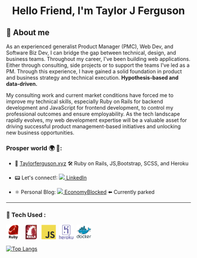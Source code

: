 
  
<h1 align="center">
  Hello Friend, I'm Taylor J Ferguson
</h1>

## 🌄 About me 

<p>
  As an experienced generalist Product Manager (PMC), Web Dev, and Software Biz Dev, I can bridge the gap between technical, design, and business teams. Throughout my career, I've been building web applications. Either through consulting, side projects or to support the teams I've led as a PM. Through this experience, I have gained a solid foundation in product and business strategy and technical execution. <b>Hypothesis-based and data-driven.</b>
</p>

<p>
  My consulting work and current market conditions have forced me to improve my technical skills, especially Ruby on Rails for backend development and JavaScript for frontend development, to control my professional outcomes and ensure employability. As the tech landscape rapidly evolves, my web development expertise will be a valuable asset for driving successful product management-based initiatives and unlocking new business opportunities.
</p>



### Prosper world 🌍 🖖:



- :ship: [Taylorferguson.xyz](https://portfolio.TaylorFerguson.xyz) 🛠️ Ruby on Rails, JS,Bootstrap, SCSS, and Heroku 

- :pager: Let's connect!: [![](https://i.sstatic.net/gVE0j.png) LinkedIn](https://www.linkedin.com/in/taylor-ferguson-57826660/)

- :atom_symbol: Personal Blog: [![](https://i.stack.imgur.com/gVE0j.png) EconomyBlocked](https://www.economyblocked.com/terms/token-engineering) ⬅️ Currently parked 
&nbsp;



---

### :musical_score: Tech Used :

<div>
  
   <img src="https://github.com/devicons/devicon/blob/master/icons/ruby/ruby-original-wordmark.svg" title="Ruby" alt="Ruby" width="40" height="40"/>&nbsp;
  <img src="https://github.com/devicons/devicon/blob/master/icons/rails/rails-original-wordmark.svg" title="Rails" alt="Rails" width="40" height="40"/>&nbsp;
  <img src="https://github.com/devicons/devicon/blob/master/icons/javascript/javascript-original.svg" title="JavaScript" alt="JavaScript" width="40" height="40"/>&nbsp;
  <img src="https://github.com/devicons/devicon/blob/master/icons/heroku/heroku-original-wordmark.svg" title="Heroku" alt="Heroku" width="40" height="40"/>&nbsp;
  <img src="https://github.com/devicons/devicon/blob/master/icons/docker/docker-original-wordmark.svg" title="docker" alt="docker" width="40" height="40"/>&nbsp;
</div>

[![Top Langs](https://github-readme-stats.vercel.app/api/top-langs/?username=taylorjalpha&theme=radical)](https://github.com/anuraghazra/github-readme-stats)
